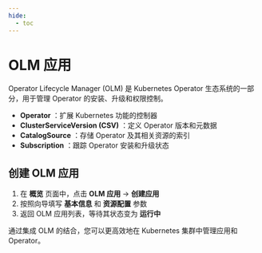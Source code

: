 ```yaml
---
hide:
  - toc
---
```


# OLM 应用

Operator Lifecycle Manager (OLM) 是 Kubernetes Operator 生态系统的一部分，用于管理 Operator 的安装、升级和权限控制。

- **Operator** ：扩展 Kubernetes 功能的控制器
- **ClusterServiceVersion (CSV)** ：定义 Operator 版本和元数据
- **CatalogSource** ：存储 Operator 及其相关资源的索引
- **Subscription** ：跟踪 Operator 安装和升级状态

## 创建 OLM 应用

1. 在 **概览** 页面中，点击 **OLM 应用** -> **创建应用**
1. 按照向导填写 **基本信息** 和 **资源配置** 参数
1. 返回 OLM 应用列表，等待其状态变为 **运行中**

通过集成 OLM 的结合，您可以更高效地在 Kubernetes 集群中管理应用和 Operator。

